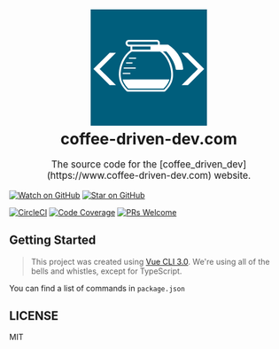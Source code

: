<h1 align="center">
	<img src="https://raw.githubusercontent.com/coffee-driven-dev/coffee-driven-dev.com/master/GitHub-Project-Logo.png" alt="cdd logo" />
	<br>
	coffee-driven-dev.com
	<br>
</h1>
<p align="center" style="font-size: 1.2em;">
	The source code for the [coffee_driven_dev](https://www.coffee-driven-dev.com) website.
</p>

[![Watch on GitHub][github-watch-badge]][github-watch]
[![Star on GitHub][github-star-badge]][github-star]

[![CircleCI][circle-ci-badge]][circle-ci]
[![Code Coverage][coverage-badge]][coverage]
[![PRs Welcome][prs-badge]][prs]

## Getting Started

> This project was created using [Vue CLI 3.0](https://github.com/vuejs/vue-cli). We're using all of the bells and whistles, except for TypeScript.

You can find a list of commands in `package.json`


## LICENSE

MIT

[circle-ci-badge]: https://circleci.com/gh/coffee-driven-dev/coffee-driven-dev.com.svg?style=svg
[circle-ci]: https://circleci.com/gh/coffee-driven-dev/coffee-driven-dev.com
[coverage-badge]: https://img.shields.io/codecov/c/github/coffee-driven-dev/coffee-driven-dev.com.svg?style=flat-square
[coverage]: https://codecov.io/github/coffee-driven-dev/coffee-driven-dev.com
[github-watch-badge]: https://img.shields.io/github/watchers/coffee-driven-dev/coffee-driven-dev.com.svg?style=social
[github-watch]: https://github.com/coffee-driven-dev/coffee-driven-dev.com/watchers
[github-star-badge]: https://img.shields.io/github/stars/coffee-driven-dev/coffee-driven-dev.com.svg?style=social
[github-star]: https://github.com/coffee-driven-dev/coffee-driven-dev.com/stargazers
[prs-badge]: https://img.shields.io/badge/PRs-welcome-brightgreen.svg?style=flat-square
[prs]: http://makeapullrequest.com